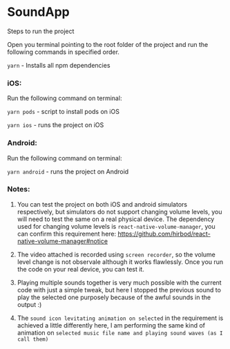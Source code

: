 # SoundApp

Steps to run the project

Open you terminal pointing to the root folder of the project and run the following commands in specified order.

`yarn` - Installs all npm dependencies

### iOS:

Run the following command on terminal:

`yarn pods` - script to install pods on iOS

`yarn ios` - runs the project on iOS

### Android:

Run the following command on terminal:

`yarn android` - runs the project on Android

### Notes:

1. You can test the project on both iOS and android simulators respectively, but simulators do not support changing volume levels, you will need to test the same on a real physical device. 
The dependency used for changing volume levels is `react-native-volume-manager`, you can confirm this requirement here: https://github.com/hirbod/react-native-volume-manager#notice

2. The video attached is recorded using `screen recorder`, so the volume level change is not observale although it works flawlessly. Once you run the code on your real device, you can test it.

3. Playing multiple sounds together is very much possible with the current code with just a simple tweak, but here I stopped the previous sound to play the selected one purposely because of the awful sounds in the output :) 

4. The `sound icon levitating animation on selected` in the requirement is achieved a little differently here, I am performing the same kind of animation on `selected music file name and playing sound waves (as I call them)`
